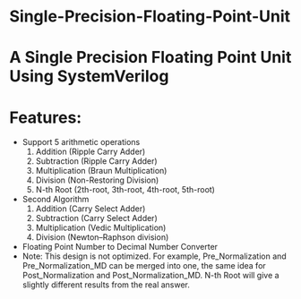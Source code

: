 # Single-Precision-Floating-Point-Unit
A Single Precision Floating Point Unit Using SystemVerilog
==========================================================
# Features:
*   Support 5  arithmetic operations 
    1.  Addition (Ripple Carry Adder)
    2.  Subtraction (Ripple Carry Adder)
    3.  Multiplication (Braun Multiplication)
    4.  Division (Non-Restoring Division)
    5.  N-th Root (2th-root, 3th-root, 4th-root, 5th-root)
*   Second Algorithm  
    1.  Addition (Carry Select Adder)
    2.  Subtraction (Carry Select Adder)
    3.  Multiplication (Vedic Multiplication)  
    4.  Division (Newton–Raphson division)
* Floating Point Number to Decimal Number Converter    
* Note: This design is not optimized. For example, Pre_Normalization 
and Pre_Normalization_MD can be merged into one, the same idea for 
Post_Normalization and Post_Normalization_MD. N-th Root will give a 
slightly different results from the real answer.
